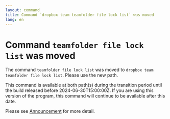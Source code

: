```yaml
---
layout: command
title: Command `dropbox team teamfolder file lock list` was moved
lang: en
---
```


# Command `teamfolder file lock list` was moved

The command `teamfolder file lock list` was moved to `dropbox team teamfolder file lock list`. Please use the new path.

This command is available at both path(s) during the transition period until the build released before 2024-06-30T15:00:00Z. If you are using this version of the program, this command will continue to be available after this date.

Please see [Announcement](https://github.com/watermint/toolbox/discussions/799) for more detail.


